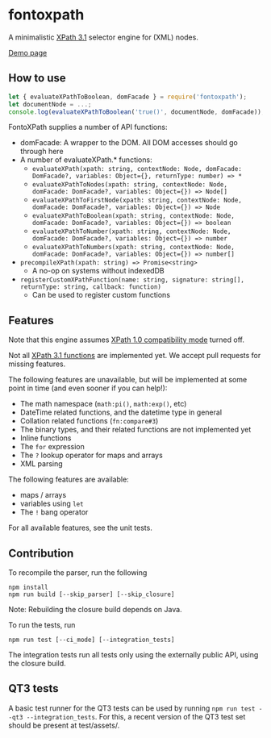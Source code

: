 # fontoxpath

A minimalistic [XPath 3.1](https://www.w3.org/TR/xpath-31/) selector engine for (XML) nodes.

[Demo page](http://xpath.labs.fontoxml.com)

## How to use

```JavaScript
let { evaluateXPathToBoolean, domFacade } = require('fontoxpath');
let documentNode = ...;
console.log(evaluateXPathToBoolean('true()', documentNode, domFacade)); // => true
```

FontoXPath supplies a number of API functions:

* domFacade: A wrapper to the DOM. All DOM accesses should go through here
* A number of evaluateXPath.* functions:
  * `evaluateXPath(xpath: string, contextNode: Node, domFacade: DomFacade?, variables: Object={}, returnType: number) => *`
  * `evaluateXPathToNodes(xpath: string, contextNode: Node, domFacade: DomFacade?, variables: Object={}) => Node[]`
  * `evaluateXPathToFirstNode(xpath: string, contextNode: Node, domFacade: DomFacade?, variables: Object={}) => Node`
  * `evaluateXPathToBoolean(xpath: string, contextNode: Node, domFacade: DomFacade?, variables: Object={}) => boolean`
  * `evaluateXPathToNumber(xpath: string, contextNode: Node, domFacade: DomFacade?, variables: Object={}) => number`
  * `evaluateXPathToNumbers(xpath: string, contextNode: Node, domFacade: DomFacade?, variables: Object={}) => number[]`
* `precompileXPath(xpath: string) => Promise<string>`
  * A no-op on systems without indexedDB
* `registerCustomXPathFunction(name: string, signature: string[], returnType: string, callback: function)`
  * Can be used to register custom functions

## Features

Note that this engine assumes [XPath 1.0 compatibility mode](https://www.w3.org/TR/xpath-31/#id-backwards-compatibility) turned off.

Not all [XPath 3.1 functions](https://www.w3.org/TR/xpath-functions-31/) are implemented yet. We accept pull requests for missing features.

The following features are unavailable, but will be implemented at some point in time (and even sooner if you can help!):

* The math namespace (`math:pi()`, `math:exp()`, etc)
* DateTime related functions, and the datetime type in general
* Collation related functions (`fn:compare#3`)
* The binary types, and their related functions are not implemented yet
* Inline functions
* The `for` expression
* The `?` lookup operator for maps and arrays
* XML parsing

The following features are available:

* maps / arrays
* variables using `let`
* The `!` bang operator

For all available features, see the unit tests.

## Contribution

To recompile the parser, run the following

```
npm install
npm run build [--skip_parser] [--skip_closure]
```

Note: Rebuilding the closure build depends on Java.

To run the tests, run

```
npm run test [--ci_mode] [--integration_tests]
```

The integration tests run all tests only using the externally public API, using the closure build.

## QT3 tests

A basic test runner for the QT3 tests can be used by running `npm run test --qt3 --integration_tests`. For this, a recent version of the QT3 test set should be present at test/assets/.
